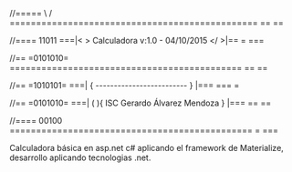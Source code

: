 //===== \ / =============================================== == ==

//==== 11011 ===|< > Calculadora v:1.0 - 04/10/2015 </ >|== = ===

//== =0101010= ============================================ == ==

//== =1010101= ===|    { ------------------------- }   |=== === =

//== =0101010= ===| ( ){ ISC Gerardo Álvarez Mendoza } |=== == ==

//==== 00100 ============================================== = ===

Calculadora básica en asp.net c# aplicando el framework de Materialize,
desarrollo aplicando tecnologias .net.
